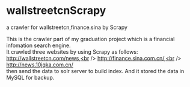 # wallstreetcnScrapy
a crawler for wallstreetcn,finance.sina by Scrapy

This is the crawler part of my graduation project which is a financial infomation search engine.<br />
It crawled three websites by using Scrapy as follows:<br />
http://wallstreetcn.com/news,<br />
http://finance.sina.com.cn/,<br />
http://news.10jqka.com.cn/<br />
then send the data to solr server to build index. And it stored the data in MySQL for backup.
